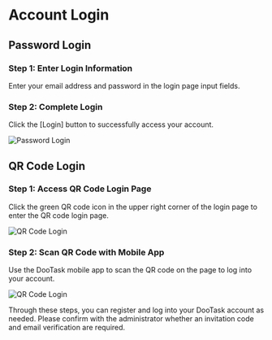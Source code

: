 # Account Login

## Password Login

### Step 1: Enter Login Information

Enter your email address and password in the login page input fields.

### Step 2: Complete Login

Click the [Login] button to successfully access your account.

![Password Login](/images/en/en_login_pic_0.png)

## QR Code Login

### Step 1: Access QR Code Login Page
Click the green QR code icon in the upper right corner of the login page to enter the QR code login page.

![QR Code Login](/images/en/en_login_pic_6.png)

### Step 2: Scan QR Code with Mobile App

Use the DooTask mobile app to scan the QR code on the page to log into your account.

![QR Code Login](/images/en/en_login_pic_3.png)

Through these steps, you can register and log into your DooTask account as needed. Please confirm with the administrator whether an invitation code and email verification are required.